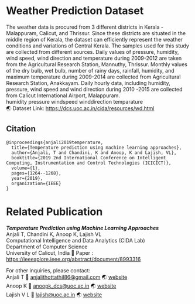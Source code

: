 # Weather Prediction Dataset
The weather data is procured from 3 different districts in Kerala - Malappuram, Calicut, and Thrissur. Since these districts are situated in the middle region of Kerala, the dataset can efficiently represent the weather conditions and variations of Central Kerala. The samples used for this study are collected from different sources. Daily values of pressure, humidity, wind speed, wind direction and temperature during 2009-2012 are taken from the Agricultural Research Station, Mannuthy, Thrissur. Monthly values of the dry bulb, wet bulb, number of rainy days, rainfall, humidity, and maximum temperature during 2009-2014 are collected from Agricultural Research Station, Anakkayam. Daily hourly data, including humidity, pressure, wind speed and wind direction during 2010 -2015 are collected from Calicut International Airport, Malappuram. </br>
humidity	pressure	windspeed	winddirection	temparature </br>
:earth_asia: Dataset Link: https://dcs.uoc.ac.in/cida/resources/wd.html

## Citation
```
@inproceedings{anjali2019temperature,
  title={Temperature prediction using machine learning approaches},
  author={Anjali, T and Chandini, K and Anoop, K and Lajish, VL},
  booktitle={2019 2nd International Conference on Intelligent Computing, Instrumentation and Control Technologies (ICICICT)},
  volume={1},
  pages={1264--1268},
  year={2019},
  organization={IEEE}
}
```
# Related Publication
***Temperature Prediction using Machine Learning Approaches*** </br>
Anjali T, Chandini K, Anoop K, Lajish VL</br>
Computational Intelligence and Data Analytics (CIDA Lab) </br>
Department of Computer Science </br>
University of Calicut, India
:memo: Paper : https://ieeexplore.ieee.org/abstract/document/8993316 </br>

For other inquiries, please contact: </br>
Anjali T :email: anjalithottathil86@gmail.com  :earth_asia: [website](https://scholar.google.com/citations?user=lALfPBgAAAAJ&hl=en)</br>
Anoop K :email: anoopk_dcs@uoc.ac.in :earth_asia: [website](https://dcs.uoc.ac.in/~anoop/)</br>
Lajish V L :email: lajish@uoc.ac.in :earth_asia: [website](https://dcs.uoc.ac.in/index.php/dr-lajish-v-l)



